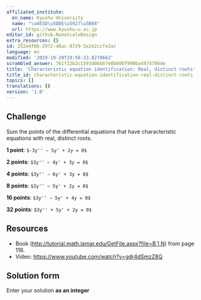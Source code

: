 ```yaml
---
affiliated_institute:
  en_name: Kyushu University
  name: "\u4E5D\u5DDE\u5927\u5B66"
  url: https://www.kyushu-u.ac.jp
editor_id: github.NanoScaleDesign
extra_resources: {}
id: 252e4f0b-2972-48ac-8729-5e2e2ccfe2ac
language: en
modified: '2019-10-20T19:56:33.827866Z'
scrambled_answer: 761f22b2c1593d0bb87e0b606f990ba4974706de
title: 'Characteristic equation identification: Real, distinct roots'
title_id: characteristic-equation-identification-real-distinct-roots
topics: []
translations: {}
version: '1.0'
---
```


## Challenge

Sum the points of the differential equations that have characteristic equations with real, distinct roots.

**1 point**: `$-3y'' − 5y' + 2y = 0$`

**2 points**: `$3y'' − 4y' + 3y = 0$`

**4 points**: `$3y'' − 6y' + 3y = 0$`

**8 points**: `$3y'' − 5y' + 2y = 0$`

**16 points**: `$3y'' − 5y' + 4y = 0$`

**32 points**: `$3y'' + 5y' + 2y = 0$`

## Resources

- Book (http://tutorial.math.lamar.edu/GetFile.aspx?file=B,1,N) from page 118.
- Video: https://www.youtube.com/watch?v=gdr4dSmzZ8Q

## Solution form
Enter your solution **as an integer**
